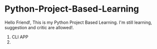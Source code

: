 # Python-Project-Based-Learning
Hello Friend!, This is my Python Project Based Learning. I'm still learning, suggestion and critic are allowed!.

1. CLI APP
2. 
